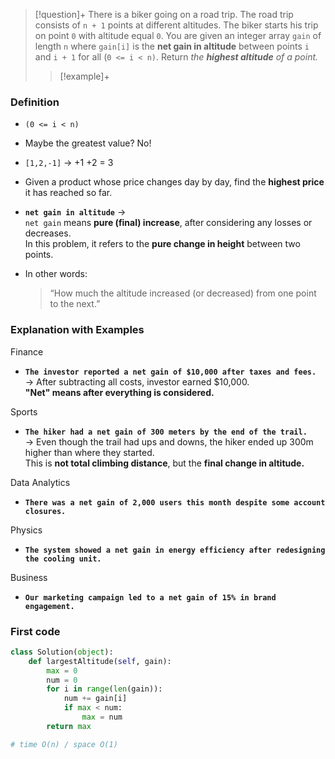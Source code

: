 > [!question]+
> There is a biker going on a road trip. 
> The road trip consists of `n + 1` points at different altitudes. 
> The biker starts his trip on point `0` with altitude equal `0`.
> You are given an integer array `gain` of length `n` where `gain[i]` is the **net gain in altitude** between points `i`​​​​​​ and `i + 1` for all (`0 <= i < n)`. 
> Return _the **highest altitude** of a point._
>
>> [!example]+

###  Definition
- `(0 <= i < n)` 
- Maybe the greatest value? No!
- `[1,2,-1]`  -> +1 +2 = 3
- Given a product whose price changes day by day, find the **highest price** it has reached so far.
  
- **`net gain in altitude`** →  
    `net gain` means **pure (final) increase**, after considering any losses or decreases.  
    In this problem, it refers to the **pure change in height** between two points.
    
- In other words:
    > “How much the altitude increased (or decreased) from one point to the next.”
  
###  Explanation with Examples
Finance
- **`The investor reported a net gain of $10,000 after taxes and fees.`**  
    → After subtracting all costs, investor earned $10,000.  
    **"Net" means after everything is considered.**

Sports
- **`The hiker had a net gain of 300 meters by the end of the trail.`**  
    → Even though the trail had ups and downs, the hiker ended up 300m higher than where they started.  
    This is **not total climbing distance**, but the **final change in altitude.**

Data Analytics  
- **`There was a net gain of 2,000 users this month despite some account closures.`**

Physics
- **`The system showed a net gain in energy efficiency after redesigning the cooling unit.`**

Business
- **`Our marketing campaign led to a net gain of 15% in brand engagement.`**


### First code
```python
class Solution(object):
    def largestAltitude(self, gain):
        max = 0
        num = 0
        for i in range(len(gain)):
            num += gain[i]
            if max < num:
                max = num
        return max

# time O(n) / space O(1)
```